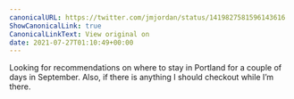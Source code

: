 ```yaml
---
canonicalURL: https://twitter.com/jmjordan/status/1419827581596143616
ShowCanonicalLink: true
CanonicalLinkText: View original on
date: 2021-07-27T01:10:49+00:00
---
```

Looking for recommendations on where to stay in Portland for a couple of days in September. Also, if there is anything I should checkout while I’m there.